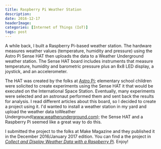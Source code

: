 ```yaml
---
title: Raspberry Pi Weather Station
description: 
date: 2016-12-17
headerImage: 
categories: [Internet of Things (IoT)]
tags: post
---
```


A while back, I built a Raspberry Pi-based weather station. The hardware measures weather values (temperature, humidity and pressure) using the Astro Pi Sense HAT then uploads the data to a Weather Underground weather station. The Sense HAT board includes instruments that measure temperature, humidity and barometric pressure plus an 8x8 LED display, a joystick, and an accelerometer.

The HAT was created by the folks at [Astro Pi](https://astro-pi.org/); elementary school children were solicited to create experiments using the Sense HAT it that would be executed on the International Space Station. Eventually, many experiments were selected and an astronaut performed them and sent back the results for analysis. I read different articles about this board, so I decided to create a project using it. I'd wanted to install a weather station in my yard and upload the weather data toWeather Underground(www.weatherunderground.com); the Sense HAT and a Raspberry Pi seemed like a great way to do this.

I submitted the project to the folks at Make Magazine and they published it in the December 2016/January 2017 edition. You can find a the project in [_Collect and Display Weather Data with a Raspberry Pi_](https://makezine.com/projects/raspberry-pi-weather-station-mount). Enjoy!